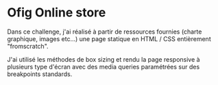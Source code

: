 # Ofig Online store

Dans ce challenge, j'ai réalisé à partir de ressources fournies (charte graphique, images etc...) une page statique en HTML / CSS entièrement "fromscratch".

J'ai utilisé les méthodes de box sizing et rendu la page responsive à plusieurs type d'écran avec des media queries paramétrées sur des breakpoints standards.
